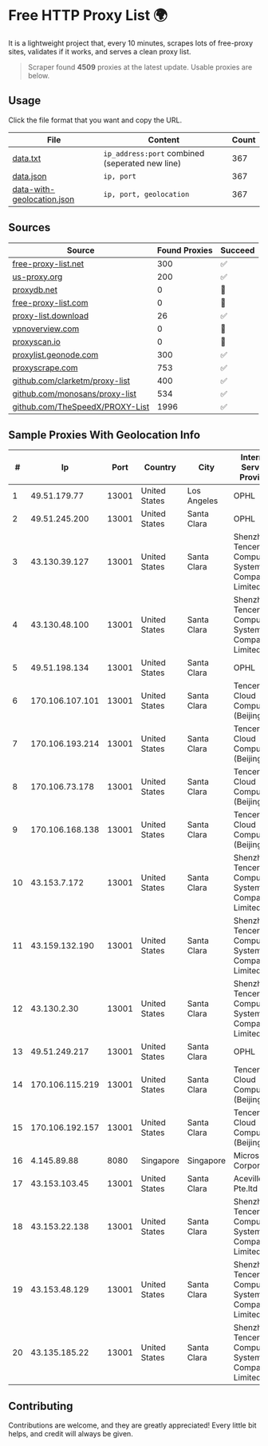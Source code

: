 
# Free HTTP Proxy List 🌍

It is a lightweight project that, every 10 minutes, scrapes lots of free-proxy sites, validates if it works, and serves a clean proxy list.


> Scraper found **4509** proxies at the latest update. Usable proxies are below.

## Usage

Click the file format that you want and copy the URL.


|File|Content|Count|
|----|-------|-----|
|[data.txt](https://raw.githubusercontent.com/themiralay/Proxy-List-World/master/data.txt)|`ip_address:port` combined (seperated new line)|367|
|[data.json](https://raw.githubusercontent.com/themiralay/Proxy-List-World/master/data.json)|`ip, port`|367|
|[data-with-geolocation.json](https://raw.githubusercontent.com/themiralay/Proxy-List-World/master/data-with-geolocation.json)|`ip, port, geolocation`|367|

## Sources

|Source|Found Proxies|Succeed|
|------|-------------|-------|
|[free-proxy-list.net](https://free-proxy-list.net)|300|✅|
|[us-proxy.org](https://www.us-proxy.org)|200|✅|
|[proxydb.net](http://proxydb.net)|0|🚫|
|[free-proxy-list.com](https://free-proxy-list.com/?page=&port=&type%5B%5D=http&type%5B%5D=https&up_time=0&search=Search)|0|🚫|
|[proxy-list.download](https://www.proxy-list.download/HTTP)|26|✅|
|[vpnoverview.com](https://vpnoverview.com/privacy/anonymous-browsing/free-proxy-servers)|0|🚫|
|[proxyscan.io](https://www.proxyscan.io)|0|🚫|
|[proxylist.geonode.com](https://proxylist.geonode.com/api/proxy-list?limit=300&page=1&sort_by=lastChecked&sort_type=desc&protocols=http,https)|300|✅|
|[proxyscrape.com](https://api.proxyscrape.com/v2/?request=displayproxies&protocol=http&timeout=10000&country=all&ssl=all&anonymity=all)|753|✅|
|[github.com/clarketm/proxy-list](https://raw.githubusercontent.com/clarketm/proxy-list/master/proxy-list-raw.txt)|400|✅|
|[github.com/monosans/proxy-list](https://raw.githubusercontent.com/monosans/proxy-list/main/proxies/http.txt)|534|✅|
|[github.com/TheSpeedX/PROXY-List](https://raw.githubusercontent.com/TheSpeedX/PROXY-List/master/http.txt)|1996|✅|


## Sample Proxies With Geolocation Info

|#|Ip|Port|Country|City|Internet Service Provider|
|-|--|----|-------|----|-------------------------|
|1|49.51.179.77|13001|United States|Los Angeles|OPHL|
|2|49.51.245.200|13001|United States|Santa Clara|OPHL|
|3|43.130.39.127|13001|United States|Santa Clara|Shenzhen Tencent Computer Systems Company Limited|
|4|43.130.48.100|13001|United States|Santa Clara|Shenzhen Tencent Computer Systems Company Limited|
|5|49.51.198.134|13001|United States|Santa Clara|OPHL|
|6|170.106.107.101|13001|United States|Santa Clara|Tencent Cloud Computing (Beijing) Co|
|7|170.106.193.214|13001|United States|Santa Clara|Tencent Cloud Computing (Beijing) Co|
|8|170.106.73.178|13001|United States|Santa Clara|Tencent Cloud Computing (Beijing) Co|
|9|170.106.168.138|13001|United States|Santa Clara|Tencent Cloud Computing (Beijing) Co|
|10|43.153.7.172|13001|United States|Santa Clara|Shenzhen Tencent Computer Systems Company Limited|
|11|43.159.132.190|13001|United States|Santa Clara|Shenzhen Tencent Computer Systems Company Limited|
|12|43.130.2.30|13001|United States|Santa Clara|Shenzhen Tencent Computer Systems Company Limited|
|13|49.51.249.217|13001|United States|Santa Clara|OPHL|
|14|170.106.115.219|13001|United States|Santa Clara|Tencent Cloud Computing (Beijing) Co|
|15|170.106.192.157|13001|United States|Santa Clara|Tencent Cloud Computing (Beijing) Co|
|16|4.145.89.88|8080|Singapore|Singapore|Microsoft Corporation|
|17|43.153.103.45|13001|United States|Santa Clara|Aceville Pte.ltd|
|18|43.153.22.138|13001|United States|Santa Clara|Shenzhen Tencent Computer Systems Company Limited|
|19|43.153.48.129|13001|United States|Santa Clara|Shenzhen Tencent Computer Systems Company Limited|
|20|43.135.185.22|13001|United States|Santa Clara|Shenzhen Tencent Computer Systems Company Limited|



## Contributing

Contributions are welcome, and they are greatly appreciated! Every
little bit helps, and credit will always be given.

